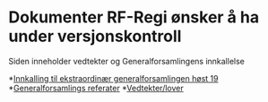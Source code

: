 # Dokumenter RF-Regi ønsker å ha under versjonskontroll

Siden inneholder vedtekter og Generalforsamlingens innkallelse

*[Innkalling til ekstraordinær generalforsamlingen høst 19](./generalforsamling/innkalling.pdf)
*[Generalforsamlings referater](./generalforsamling/referater)
*[Vedtekter/lover](./lover/lover.pdf)
